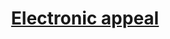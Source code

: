 <h1 align="center">
    <a s href="https://ndidar.github.io/online-serviselectronicAppeal_v2/">Electronic appeal</a>
</h1>
